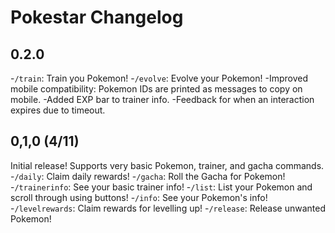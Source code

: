 # Pokestar Changelog

## 0.2.0

-`/train`: Train you Pokemon!
-`/evolve`: Evolve your Pokemon!
-Improved mobile compatibility: Pokemon IDs are printed as messages to copy on mobile.
-Added EXP bar to trainer info.
-Feedback for when an interaction expires due to timeout.

## 0,1,0 (4/11)

Initial release! Supports very basic Pokemon, trainer, and gacha commands.
-`/daily`: Claim daily rewards!
-`/gacha`: Roll the Gacha for Pokemon!
-`/trainerinfo`: See your basic trainer info!
-`/list`: List your Pokemon and scroll through using buttons!
-`/info`: See your Pokemon's info!
-`/levelrewards`: Claim rewards for levelling up!
-`/release`: Release unwanted Pokemon!